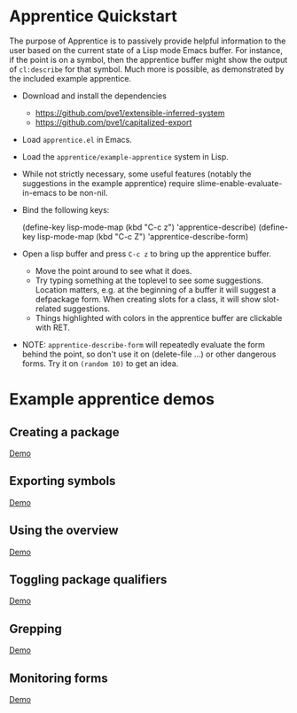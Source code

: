 # Apprentice Quickstart

The purpose of Apprentice is to passively provide helpful information
to the user based on the current state of a Lisp mode Emacs buffer.
For instance, if the point is on a symbol, then the apprentice buffer
might show the output of `cl:describe` for that symbol. Much more is
possible, as demonstrated by the included example apprentice.

-   Download and install the dependencies
    -   <https://github.com/pve1/extensible-inferred-system>
    -   <https://github.com/pve1/capitalized-export>

-   Load `apprentice.el` in Emacs.
-   Load the `apprentice/example-apprentice` system in Lisp.
-   While not strictly necessary, some useful features (notably the
    suggestions in the example apprentice) require
    slime-enable-evaluate-in-emacs to be non-nil.
-   Bind the following keys:

    (define-key lisp-mode-map (kbd "C-c z") 'apprentice-describe)
    (define-key lisp-mode-map (kbd "C-c Z") 'apprentice-describe-form)

-   Open a lisp buffer and press `C-c z` to bring up the apprentice
    buffer.
    -   Move the point around to see what it does.
    -   Try typing something at the toplevel to see some
        suggestions. Location matters, e.g. at the beginning of a buffer
        it will suggest a defpackage form. When creating slots for a
        class, it will show slot-related suggestions.
    -   Things highlighted with colors in the apprentice buffer are clickable
        with RET.
-   NOTE: `apprentice-describe-form` will repeatedly evaluate the form
    behind the point, so don't use it on (delete-file &#x2026;) or other
    dangerous forms. Try it on `(random 10)` to get an idea.

# Example apprentice demos

## Creating a package

[Demo](https://github.com/pve1/apprentice-videos/raw/refs/heads/main/create-package-and-class.mp4)

## Exporting symbols

[Demo](https://github.com/pve1/apprentice-videos/raw/refs/heads/main/exporting-symbols.mp4)

## Using the overview

[Demo](https://github.com/pve1/apprentice-videos/raw/refs/heads/main/overview.mp4)

## Toggling package qualifiers

[Demo](https://github.com/pve1/apprentice-videos/raw/refs/heads/main/using-the-qual-button.mp4)

## Grepping

[Demo](https://github.com/pve1/apprentice-videos/raw/refs/heads/main/mentions-and-replacing.mp4)

## Monitoring forms

[Demo](https://github.com/pve1/apprentice-videos/raw/refs/heads/main/monitor-form.mp4)

